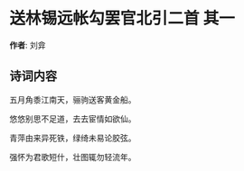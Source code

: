 # 送林锡远帐勾罢官北引二首  其一

**作者**: 刘弇

## 诗词内容

五月角黍江南天，骊驹送客黄金船。

悠悠别思不足道，去去宦情如欲仙。

青萍由来异死铁，绿绮未易论胶弦。

强怀为君歌短什，壮图辄勿轻流年。

